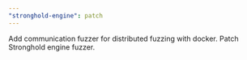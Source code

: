 ```yaml
---
"stronghold-engine": patch
---
```


Add communication fuzzer for distributed fuzzing with docker. 
Patch Stronghold engine fuzzer.